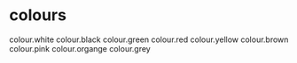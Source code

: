 # colours
colour.white
colour.black
colour.green
colour.red
colour.yellow
colour.brown
colour.pink
colour.organge
colour.grey
